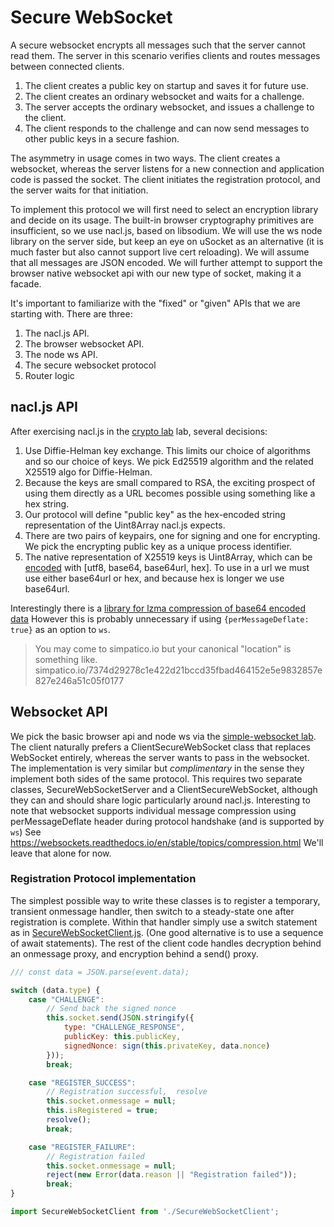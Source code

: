 # Secure WebSocket

A secure websocket encrypts all messages such that the server cannot read them.
The server in this scenario verifies clients and routes messages between connected clients.

  1. The client creates a public key on startup and saves it for future use.
  2. The client creates an ordinary websocket and waits for a challenge.
  3. The server accepts the ordinary websocket, and issues a challenge to the client.
  4. The client responds to the challenge and can now send messages to other public keys in a secure fashion. 

The asymmetry in usage comes in two ways. 
The client creates a websocket, whereas the server listens for a new connection and application code is passed the socket.
The client initiates the registration protocol, and the server waits for that initiation.

To implement this protocol we will first need to select an encryption library and decide on its usage.
The built-in browser cryptography primitives are insufficient, so we use nacl.js, based on libsodium.
We will use the ws node library on the server side, but keep an eye on uSocket as an alternative (it is much faster but also cannot support live cert reloading).
We will assume that all messages are JSON encoded.
We will further attempt to support the browser native websocket api with our new type of socket, making it a facade.

It's important to familiarize with the "fixed" or "given" APIs that we are starting with. 
There are three: 
  1. The nacl.js API.
  2. The browser websocket API.
  3. The node ws API.
  4. The secure websocket protocol
  5. Router logic


## nacl.js API

After exercising nacl.js in the [crypto lab](../crypto.md) lab, several decisions:

 1. Use Diffie-Helman key exchange. This limits our choice of algorithms and so our choice of keys. We pick Ed25519 algorithm and the related X25519 algo for Diffie-Helman.
 2. Because the keys are small compared to RSA, the exciting prospect of using them directly as a URL becomes possible using something like a hex string.
 3. Our protocol will define "public key" as the hex-encoded string representation of the Uint8Array nacl.js expects.
 4. There are two pairs of keypairs, one for signing and one for encrypting. We pick the encrypting public key as a unique process identifier.
 5. The native representation of X25519 keys is Uint8Array, which can be [encoded](encoder.js) with [utf8, base64, base64url, hex]. To use in a url we must use either base64url or hex, and because hex is longer we use base64url.

Interestingly there is a [library for lzma compression of base64 encoded data](https://gist.github.com/loilo/92220c23567d6ed085a28f2c3e84e311)
However this is probably unnecessary if using `{perMessageDeflate: true}` as an option to `ws`.

> You may come to simpatico.io but your canonical "location" is something like. simpatico.io/7374d29278c1e422d21bccd35fbad464152e5e9832857e827e246a51c05f0177 

## Websocket API

We pick the basic browser api and node ws via the [simple-websocket lab](simple-websocket.md).
The client naturally prefers a ClientSecureWebSocket class that replaces WebSocket entirely, whereas the server wants to pass in the websocket.
The implementation is very similar but *complimentary* in the sense they implement both sides of the same protocol.
This requires two separate classes, SecureWebSocketServer and a ClientSecureWebSocket, although they can and should share logic particularly around nacl.js.
Interesting to note that websocket supports individual message compression using perMessageDeflate header during protocol handshake (and is supported by `ws`)
See https://websockets.readthedocs.io/en/stable/topics/compression.html We'll leave that alone for now.

### Registration Protocol implementation
The simplest possible way to write these classes is to register a temporary, transient onmessage handler, then switch to a steady-state one after registration is complete.
Within that handler simply use a switch statement as in [SecureWebSocketClient.js](ClientSecureWebSocket.js). 
(One good alternative is to use a sequence of await statements). The rest of the client code handles decryption behind an onmessage proxy, and encryption behind a send() proxy.

```js
/// const data = JSON.parse(event.data);

switch (data.type) {
    case "CHALLENGE":
        // Send back the signed nonce
        this.socket.send(JSON.stringify({
            type: "CHALLENGE_RESPONSE",
            publicKey: this.publicKey,
            signedNonce: sign(this.privateKey, data.nonce)
        }));
        break;

    case "REGISTER_SUCCESS":
        // Registration successful,  resolve
        this.socket.onmessage = null;
        this.isRegistered = true;
        resolve();
        break;

    case "REGISTER_FAILURE":
        // Registration failed
        this.socket.onmessage = null;
        reject(new Error(data.reason || "Registration failed"));
        break;
}
```

```js
import SecureWebSocketClient from './SecureWebSocketClient';

```
